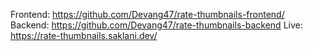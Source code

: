 Frontend: https://github.com/Devang47/rate-thumbnails-frontend/
Backend: https://github.com/Devang47/rate-thumbnails-backend
Live: https://rate-thumbnails.saklani.dev/
